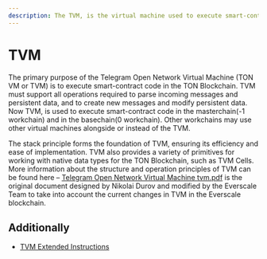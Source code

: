 ```yaml
---
description: The TVM, is the virtual machine used to execute smart-contract
---
```


# TVM

The primary purpose of the Telegram Open Network Virtual Machine (TON VM or TVM) is to execute smart-contract code in the TON Blockchain. TVM must support all operations required to parse incoming messages and persistent data, and to create new messages and modify persistent data. Now TVM, is used to execute smart-contract code in the masterchain(-1 workchain) and in the basechain(0 workchain). Other workchains may use other virtual machines alongside or instead of the TVM. 

The stack principle forms the foundation of TVM, ensuring its efficiency and ease of implementation. TVM also provides a variety of primitives for working with native data types for the TON Blockchain, such as TVM Cells. More information about the structure and operation principles of TVM can be found here – [Telegram Open Network Virtual Machine tvm.pdf](https://docs.everscale.network/tvm.pdf) is the original document designed by Nikolai Durov and modified by the Everscale Team to take into account the current changes in TVM in the Everscale blockchain.

## Additionally

- [TVM Extended Instructions](https://tonlabs.notion.site/tonlabs/TVM-Extended-Instructions-f22fb9a10bec4f8cadd9757e7d6df51d)